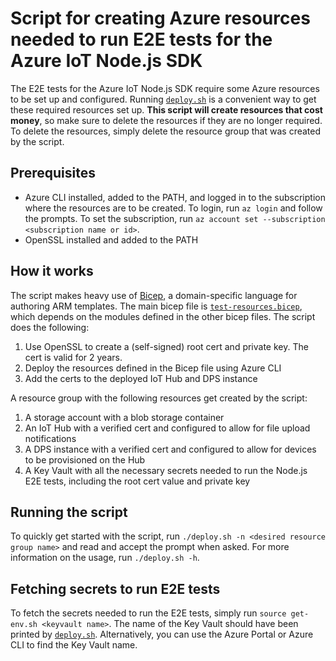 # Script for creating Azure resources needed to run E2E tests for the Azure IoT Node.js SDK

The E2E tests for the Azure IoT Node.js SDK require some Azure resources to be set up and configured.
Running [`deploy.sh`](deploy.sh) is a convenient way to get these required resources set up. **This
script will create resources that cost money**, so make sure to delete the resources if they are no longer required. To delete the resources, simply delete the resource group that was created by the
script.

## Prerequisites
- Azure CLI installed, added to the PATH, and logged in to the subscription where the resources are to be created. To login, run `az login` and follow
the prompts. To set the subscription, run
`az account set --subscription <subscription name or id>`. 
- OpenSSL installed and added to the PATH

## How it works
The script makes heavy use of [Bicep](https://github.com/Azure/bicep), a domain-specific language
for authoring ARM templates. The main bicep file is [`test-resources.bicep`](test-resources.bicep),
which depends on the modules defined in the other bicep files. The script does the following:

1. Use OpenSSL to create a (self-signed) root cert and private key. The cert is valid for 2 years.
1. Deploy the resources defined in the Bicep file using Azure CLI
1. Add the certs to the deployed IoT Hub and DPS instance

A resource group with the following resources get created by the script:

1. A storage account with a blob storage container
1. An IoT Hub with a verified cert and configured to allow for file upload notifications
1. A DPS instance with a verified cert and configured to allow for devices to be provisioned on the
Hub
1. A Key Vault with all the necessary secrets needed to run the Node.js E2E tests, including the
root cert value and private key

## Running the script
To quickly get started with the script, run `./deploy.sh -n <desired resource group name>` and
read and accept the prompt when asked. For more information on the usage, run `./deploy.sh -h`.

## Fetching secrets to run E2E tests
To fetch the secrets needed to run the E2E tests, simply run `source get-env.sh <keyvault name>`.
The name of the Key Vault should have been printed by [`deploy.sh`](deploy.sh). Alternatively,
you can use the Azure Portal or Azure CLI to find the Key Vault name.